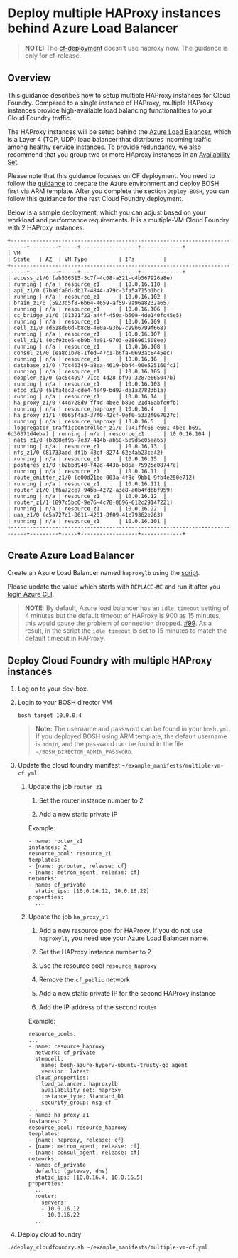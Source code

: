 # Deploy multiple HAProxy instances behind Azure Load Balancer

>**NOTE:** The [cf-deployment](https://github.com/cloudfoundry/cf-deployment) doesn't use haproxy now. The guidance is only for cf-release.

## Overview

This guidance describes how to setup multiple HAProxy instances for Cloud Foundry. Compared to a single instance of HAProxy, multiple HAProxy instances provide high-available load balancing functionalities to your Cloud Foundry traffic. 

The HAProxy instances will be setup behind the [Azure Load Balancer](https://azure.microsoft.com/en-us/documentation/articles/load-balancer-overview/), which is a Layer 4 (TCP, UDP) load balancer that distributes incoming traffic among healthy service instances. To provide redundancy, we also recommend that you group two or more HAproxy instances in an [Availability Set](https://azure.microsoft.com/en-us/documentation/articles/virtual-machines-manage-availability/).

Please note that this guidance focuses on CF deployment. You need to follow the [guidance](../../guidance.md) to prepare the Azure environment and deploy BOSH first via ARM template. After you complete the section `Deploy BOSH`, you can follow this guidance for the rest Cloud Foundry deployment.

Below is a sample deployment, which you can adjust based on your workload and performance requirements. It is a multiple-VM Cloud Foundry with 2 HAProxy instances.

  ```
  +---------------------------------------------------------------------------+---------+-----+------------------+-------------+
  | VM                                                                        | State   | AZ  | VM Type          | IPs         |
  +---------------------------------------------------------------------------+---------+-----+------------------+-------------+
  | access_z1/0 (ab536515-3c7f-4c08-a321-c4b567926a8e)                        | running | n/a | resource_z1      | 10.0.16.110 |
  | api_z1/0 (7ba0fa0d-db17-4844-a79c-3fa5a715b1bc)                           | running | n/a | resource_z1      | 10.0.16.102 |
  | brain_z1/0 (5923d5f8-6b64-4659-af59-9a96a8232a65)                         | running | n/a | resource_z1      | 10.0.16.106 |
  | cc_bridge_z1/0 (01321f22-a44f-450a-b509-4de140fc45e5)                     | running | n/a | resource_z1      | 10.0.16.109 |
  | cell_z1/0 (d518d00d-b8c8-480a-93b9-c99b6799f668)                          | running | n/a | resource_z1      | 10.0.16.107 |
  | cell_z1/1 (0cf93ce5-eb9b-4e91-9703-e286961508ee)                          | running | n/a | resource_z1      | 10.0.16.108 |
  | consul_z1/0 (ea8c1b78-1fed-47c1-b6fa-0693ac8445ec)                        | running | n/a | resource_z1      | 10.0.16.16  |
  | database_z1/0 (7dc46349-a8ea-4619-bb44-00e525160fc1)                      | running | n/a | resource_z1      | 10.0.16.105 |
  | doppler_z1/0 (ac5c4097-71ce-4d28-bf99-3287e665047b)                       | running | n/a | resource_z1      | 10.0.16.103 |
  | etcd_z1/0 (51fa4ec2-cde4-4e49-bd92-de1a27823b1a)                          | running | n/a | resource_z1      | 10.0.16.14  |
  | ha_proxy_z1/0 (44d728d9-ff4d-4bee-b89e-21d40abfe0fb)                      | running | n/a | resource_haproxy | 10.0.16.4   |
  | ha_proxy_z1/1 (0565f4a3-37f0-42cf-9ef0-5332f067027c)                      | running | n/a | resource_haproxy | 10.0.16.5   |
  | loggregator_trafficcontroller_z1/0 (941ffc66-e681-4bec-b691-6d36371d4eba) | running | n/a | resource_z1      | 10.0.16.104 |
  | nats_z1/0 (b288ef95-7e37-414b-ab58-5e9d5e05aa65)                          | running | n/a | resource_z1      | 10.0.16.13  |
  | nfs_z1/0 (81733add-df1b-43cf-8274-62e4ab23ca42)                           | running | n/a | resource_z1      | 10.0.16.15  |
  | postgres_z1/0 (b2bbd940-f42d-443b-b86a-75925e08747e)                      | running | n/a | resource_z1      | 10.0.16.11  |
  | route_emitter_z1/0 (e00d21be-003a-4f8c-9bb1-9fb4e250e712)                 | running | n/a | resource_z1      | 10.0.16.111 |
  | router_z1/0 (f6a72ce7-94bb-4272-a3e8-a0b4fdbbf959)                        | running | n/a | resource_z1      | 10.0.16.12  |
  | router_z1/1 (897c5bc0-9e76-4c78-8696-012c29147221)                        | running | n/a | resource_z1      | 10.0.16.22  |
  | uaa_z1/0 (c5a727c1-8611-4281-8f09-41c79362e263)                           | running | n/a | resource_z1      | 10.0.16.101 |
  +---------------------------------------------------------------------------+---------+-----+------------------+-------------+
  ```

## Create Azure Load Balancer

Create an Azure Load Balancer named `haproxylb` using the [script](./create-load-balancer.sh).

Please update the value which starts with `REPLACE-ME` and run it after you [login Azure CLI](../../get-started/create-service-principal.md#verify-your-service-principal).

>**NOTE:** By default, Azure load balancer has an `idle timeout` setting of 4 minutes but the default timeout of HAProxy is 900 as 15 minutes, this would cause the problem of connection dropped. [#99](https://github.com/cloudfoundry/bosh-azure-cpi-release/issues/99). As a result, in the script the `idle timeout` is set to 15 minutes to match the default timeout in HAProxy.

## Deploy Cloud Foundry with multiple HAProxy instances

1. Log on to your dev-box.

1. Login to your BOSH director VM

    ```
    bosh target 10.0.0.4
    ```

    >**Note:** The username and password can be found in your `bosh.yml`. If you deployed BOSH using ARM template, the default username is `admin`, and the password can be found in the file `~/BOSH_DIRECTOR_ADMIN_PASSWORD`.

1. Update the cloud foundry manifest `~/example_manifests/multiple-vm-cf.yml`.

    1. Update the job `router_z1`

        1. Set the router instance number to 2

        1. Add a new static private IP

        Example:

        ```
        - name: router_z1
        instances: 2
        resource_pool: resource_z1
        templates:
        - {name: gorouter, release: cf}
        - {name: metron_agent, release: cf}
        networks:
        - name: cf_private
          static_ips: [10.0.16.12, 10.0.16.22]
        properties:
          ...
        ```

    1. Update the job `ha_proxy_z1`

        1. Add a new resource pool for HAProxy. If you do not use `haproxylb`, you need use your Azure Load Balancer name.

        1. Set the HAProxy instance number to 2

        1. Use the resource pool `resource_haproxy`

        1. Remove the `cf_public` network

        1. Add a new static private IP for the second HAProxy instance

        1. Add the IP address of the second router

        Example:

        ```
        resource_pools:
        ...
        - name: resource_haproxy
          network: cf_private
          stemcell:
            name: bosh-azure-hyperv-ubuntu-trusty-go_agent
            version: latest
          cloud_properties:
            load_balancer: haproxylb
            availability_set: haproxy
            instance_type: Standard_D1
            security_group: nsg-cf
        ...
        - name: ha_proxy_z1
        instances: 2
        resource_pool: resource_haproxy
        templates:
        - {name: haproxy, release: cf}
        - {name: metron_agent, release: cf}
        - {name: consul_agent, release: cf}
        networks:
        - name: cf_private
          default: [gateway, dns]
          static_ips: [10.0.16.4, 10.0.16.5]
        properties:
          ...
          router:
            servers:
            - 10.0.16.12
            - 10.0.16.22
          ...
        ```

1. Deploy cloud foundry

  ```
  ./deploy_cloudfoundry.sh ~/example_manifests/multiple-vm-cf.yml
  ```
